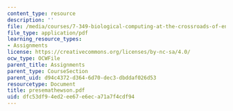 ```yaml
---
content_type: resource
description: ''
file: /media/courses/7-349-biological-computing-at-the-crossroads-of-engineering-and-science-spring-2005/dfc53df94ed2ee67e6eca71a7f4cdf94_presemathewson.pdf
file_type: application/pdf
learning_resource_types:
- Assignments
license: https://creativecommons.org/licenses/by-nc-sa/4.0/
ocw_type: OCWFile
parent_title: Assignments
parent_type: CourseSection
parent_uid: d94c4372-d364-6d70-dec3-dbddaf026d53
resourcetype: Document
title: presemathewson.pdf
uid: dfc53df9-4ed2-ee67-e6ec-a71a7f4cdf94
---
```

